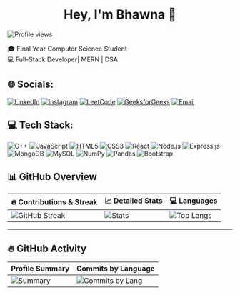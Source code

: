 <div align="center">

# Hey, I'm Bhawna 👋

</div>

<p align="left"> 
  <img src="https://komarev.com/ghpvc/?username=bhawnaa05&label=Profile%20views&color=0e75b6&style=flat" alt="Profile views" /> 
</p>


🎓 Final Year Computer Science Student  
💻 Full-Stack Developer| MERN | DSA

## 🌐 Socials:
[![LinkedIn](https://img.shields.io/badge/LinkedIn-0077B5?style=for-the-badge&logo=linkedin&logoColor=white)](https://www.linkedin.com/in/bhawna-bhandari-831854271/)
[![Instagram](https://img.shields.io/badge/Instagram-E4405F?style=for-the-badge&logo=instagram&logoColor=white)](https://www.instagram.com/bhawnaa.05)
[![LeetCode](https://img.shields.io/badge/LeetCode-FFA116?style=for-the-badge&logo=leetcode&logoColor=white)](https://leetcode.com/u/ln41XQqYSF/)
[![GeeksforGeeks](https://img.shields.io/badge/GeeksforGeeks-0F9D58?style=for-the-badge&logo=geeksforgeeks&logoColor=white)](https://www.geeksforgeeks.org/user/bhawnabhanxuzg/)
[![Email](https://img.shields.io/badge/Email-D14836?style=for-the-badge&logo=gmail&logoColor=white)](mailto:bhawnabhandari2004@gmail.com)

## 💻 Tech Stack:
![C++](https://img.shields.io/badge/C++-00599C?style=for-the-badge&logo=cplusplus&logoColor=white) 
![JavaScript](https://img.shields.io/badge/JavaScript-FFD700?style=for-the-badge&logo=javascript&logoColor=black) 
![HTML5](https://img.shields.io/badge/HTML5-E34F26?style=for-the-badge&logo=html5&logoColor=white) 
![CSS3](https://img.shields.io/badge/CSS3-1572B6?style=for-the-badge&logo=css3&logoColor=white) 
![React](https://img.shields.io/badge/React-20232A?style=for-the-badge&logo=react&logoColor=61DAFB) 
![Node.js](https://img.shields.io/badge/Node.js-339933?style=for-the-badge&logo=node.js&logoColor=white) 
![Express.js](https://img.shields.io/badge/Express.js-000000?style=for-the-badge&logo=express&logoColor=white) 
![MongoDB](https://img.shields.io/badge/MongoDB-4EA94B?style=for-the-badge&logo=mongodb&logoColor=white) 
![MySQL](https://img.shields.io/badge/MySQL-4479A1?style=for-the-badge&logo=mysql&logoColor=white) 
![NumPy](https://img.shields.io/badge/NumPy-013243?style=for-the-badge&logo=numpy&logoColor=white)
![Pandas](https://img.shields.io/badge/Pandas-150458?style=for-the-badge&logo=pandas&logoColor=white)
![Bootstrap](https://img.shields.io/badge/Bootstrap-7952B3?style=for-the-badge&logo=bootstrap&logoColor=white)

## 📊 GitHub Overview  
| 🔥 Contributions & Streak | 📈 Detailed Stats | 💻 Languages |
|---------------------------|--------------------|---------------|
| ![GitHub Streak](https://streak-stats.demolab.com/?user=bhawnaa05&theme=radical) | ![Stats](https://github-readme-stats.vercel.app/api?username=bhawnaa05&show_icons=true&theme=radical) | ![Top Langs](https://github-readme-stats.vercel.app/api/top-langs/?username=bhawnaa05&layout=compact&langs_count=10&theme=radical) |


---

## 🔥 GitHub Activity  
| Profile Summary | Commits by Language |
|-----------------|---------------------|
| ![Summary](https://github-profile-summary-cards.vercel.app/api/cards/profile-details?username=bhawnaa05&theme=radical) | ![Commits by Lang](https://github-profile-summary-cards.vercel.app/api/cards/most-commit-language?username=bhawnaa05&theme=radical) |


